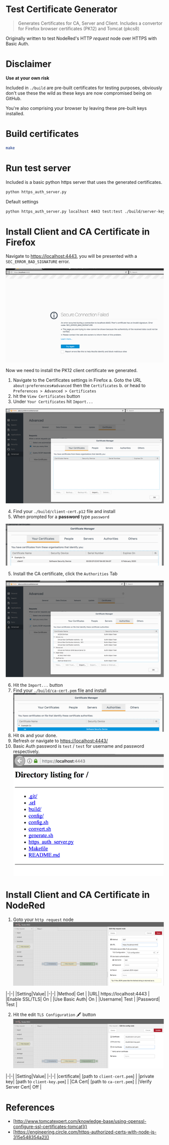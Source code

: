 # Test Certificate Generator

> Generates Certificates for CA, Server and Client.
> Includes a convertor for Firefox browser certificates (PK12) and Tomcat (pkcs8)

Originally written to test NodeRed's HTTP *request* node over HTTPS with Basic Auth.

# Disclaimer

**Use at your own risk**

Included in ```./build``` are pre-built certificates for testing purposes, obviously don't use these the wild as these keys are now compromised being on GitHub.

You're also comprising your browser by leaving these pre-built keys installed.



# Build certificates

```sh
make
```

# Run test server

Included is a basic python https server that uses the generated certificates.

```sh
python https_auth_server.py
```

Default settings

```sh
python https_auth_server.py localhost 4443 test:test ./build/server-key.pem ./build/server-cert.pem
```

# Install Client and CA Certificate in Firefox

Navigate to [https://localhost:4443](), you will be presented with a ```SEC_ERROR_BAD_SIGNATURE``` error.

![](docs/ff_error.png)

Now we need to install the PK12 client certificate we generated.

1. Navigate to the Certificates settings in Firefox
	a. Goto the URL ```about:preferences#advanced``` then the ```Certificates```
	b. or head to  ```Preferences > Advanced > Certificates ```
2. hit the ```View Certificates``` button
3. Under ```Your Certificates``` hit ```Import...```

![](docs/ff_cert.png)

4. Find your ```./build/client-cert.p12``` file and install
5. When prompted for a **password** type ```password```

![](docs/ff_cert_success.png)

5. Install the CA certificate, click the ```Authorities``` Tab

![](docs/ff_ca.png)

6. Hit the ```Import...``` button
7. Find your ```./build/ca-cert.pem``` file and install
![](docs/ff_ca_success.png)
8. Hit ```Ok``` and your done.
9. Refresh or navigate to [https://localhost:4443/]()
10. Basic Auth password is ```test``` / ```test``` for username and password respectively.
![](docs/ff_success.png)

# Install Client and CA Certificate in NodeRed

1. Goto your ```http request``` node
![](docs/nr_req.png)

|-|-|
|Setting|Value|
|-|-|
|Method| Get |
|URL| https://localhost:4443 |
|Enable SSL/TLS| On |
|Use Basic Auth| On |
|Username| Test |
|Password| Test |

2. Hit the edit ```TLS Configuration``` 🖋 button
![](docs/nr_ssl.png)

|-|-|
|Setting|Value|
|-|-|
|certificate| [path to ```client-cert.pem```] |
|private key| [path to ```client-key.pem```] |
|CA Cert| [path to ```ca-cert.pem```] |
|Verify Server Cert|  Off |





# References

- [http://www.tomcatexpert.com/knowledge-base/using-openssl-configure-ssl-certificates-tomcat]()
- [https://engineering.circle.com/https-authorized-certs-with-node-js-315e548354a2]()
